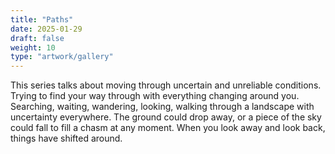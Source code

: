 ```yaml
---
title: "Paths"
date: 2025-01-29
draft: false
weight: 10
type: "artwork/gallery"
---
```


This series talks about moving through uncertain and unreliable conditions. Trying to find your way through with everything changing around you. Searching, waiting, wandering, looking, walking through a landscape with uncertainty everywhere. The ground could drop away, or a piece of the sky could fall to fill a chasm at any moment. When you look away and look back, things have shifted around. 
